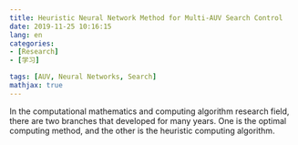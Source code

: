 ```yaml
---
title: Heuristic Neural Network Method for Multi-AUV Search Control
date: 2019-11-25 10:16:15
lang: en
categories: 
- [Research] 
- [学习]

tags: [AUV, Neural Networks, Search]
mathjax: true
---
```


In the computational mathematics and computing algorithm research field, there are two branches that developed for many years. One is the optimal computing method, and the other is the heuristic computing algorithm.

<!-- more -->


